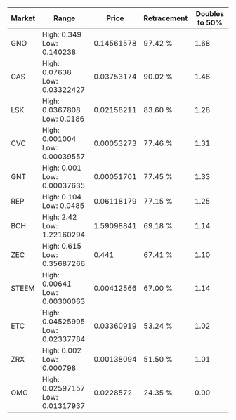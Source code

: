 | Market | Range | Price| Retracement | Doubles to 50% |
| --- | --- | --- | --- | --- |
| GNO | High: 0.349<br />Low: 0.140238 | 0.14561578 | 97.42 % | 1.68 |
| GAS | High: 0.07638<br />Low: 0.03322427 | 0.03753174 | 90.02 % | 1.46 |
| LSK | High: 0.0367808<br />Low: 0.0186 | 0.02158211 | 83.60 % | 1.28 |
| CVC | High: 0.001004<br />Low: 0.00039557 | 0.00053273 | 77.46 % | 1.31 |
| GNT | High: 0.001<br />Low: 0.00037635 | 0.00051701 | 77.45 % | 1.33 |
| REP | High: 0.104<br />Low: 0.0485 | 0.06118179 | 77.15 % | 1.25 |
| BCH | High: 2.42<br />Low: 1.22160294 | 1.59098841 | 69.18 % | 1.14 |
| ZEC | High: 0.615<br />Low: 0.35687266 | 0.441 | 67.41 % | 1.10 |
| STEEM | High: 0.00641<br />Low: 0.00300063 | 0.00412566 | 67.00 % | 1.14 |
| ETC | High: 0.04525995<br />Low: 0.02337784 | 0.03360919 | 53.24 % | 1.02 |
| ZRX | High: 0.002<br />Low: 0.000798 | 0.00138094 | 51.50 % | 1.01 |
| OMG | High: 0.02597157<br />Low: 0.01317937 | 0.0228572 | 24.35 % | 0.00 |
